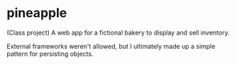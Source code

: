# pineapple
(Class project) A web app for a fictional bakery to display and sell inventory. 

External frameworks weren't allowed, but I ultimately made up a simple pattern for persisting objects.
